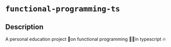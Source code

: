 # `functional-programming-ts`

## Description
A personal education project 🏫on functional programming 🧙‍♂️in typescript 🔥


